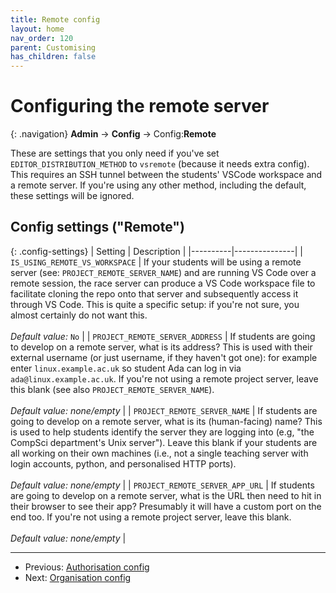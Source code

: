 ```yaml
---
title: Remote config
layout: home
nav_order: 120
parent: Customising
has_children: false
---
```



# Configuring the remote server

{: .navigation}
**Admin** → **Config** → Config:**Remote**

These are settings that you only need if you've set
`EDITOR_DISTRIBUTION_METHOD` to `vsremote` (because it needs extra
config). This requires an SSH tunnel between the students' VSCode
workspace and a remote server. If you're using any other method,
including the default, these settings will be ignored.

## Config settings ("Remote")

{: .config-settings}
| Setting  | Description   |
|----------|---------------|
| `IS_USING_REMOTE_VS_WORKSPACE` | If your students will be using a remote server (see: `PROJECT_REMOTE_SERVER_NAME`) and are running VS Code over a remote session, the race server can produce a VS Code workspace file to facilitate cloning the repo onto that server and subsequently access it through VS Code. This is quite a specific setup: if you're not sure, you almost certainly do not want this.   <br><br> _Default value:_ `No` |
| `PROJECT_REMOTE_SERVER_ADDRESS` | If students are going to develop on a remote server, what is its address? This is used with their external username (or just username, if they haven't got one): for example enter `linux.example.ac.uk` so student Ada can log in via `ada@linux.example.ac.uk`. If you're not using a remote project server, leave this blank (see also `PROJECT_REMOTE_SERVER_NAME`).  <br><br> _Default value:_ _none/empty_ |
| `PROJECT_REMOTE_SERVER_NAME` | If students are going to develop on a remote server, what is its (human-facing) name? This is used to help students identify the server they are logging into (e.g, "the CompSci department's Unix server"). Leave this blank if your students are all working on their own machines (i.e., not a single teaching server with login accounts, python, and personalised HTTP ports).  <br><br> _Default value:_ _none/empty_ |
| `PROJECT_REMOTE_SERVER_APP_URL` | If students are going to develop on a remote server, what is the URL then need to hit in their browser to see their app? Presumably it will have a custom port on the end too. If you're not using a remote project server, leave this blank.  <br><br> _Default value:_ _none/empty_ |


---
* Previous: [Authorisation config](auth)
* Next: [Organisation config](org)